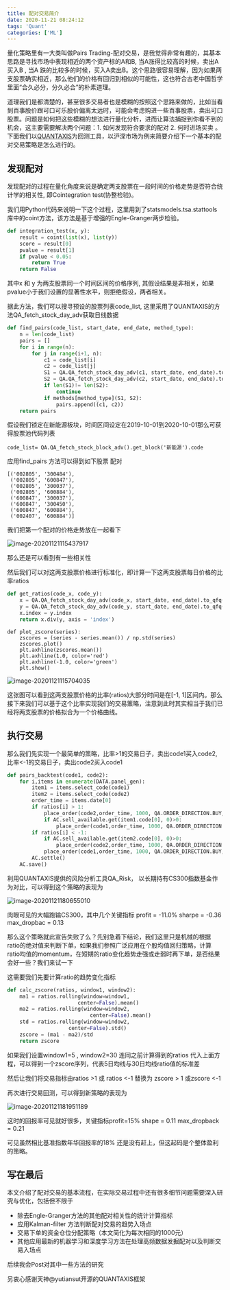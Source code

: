 ```yaml
---
title: 配对交易简介
date: 2020-11-21 08:24:12
tags: 'Quant'
categories: ['ML']
---
```


量化策略里有一大类叫做Pairs Trading-配对交易，是我觉得非常有趣的，其基本思路是寻找市场中表现相近的两个资产标的A和B, 当A涨得比较高的时候，卖出A买入B , 当A 跌的比较多的时候，买入A卖出B。这个思路很容易理解，因为如果两支股票确实相近，那么他们的价格有回归到相似的可能性，这也符合古老中国哲学里面“合久必分，分久必合”的朴素道理。

道理我们是都清楚的，甚至很多交易者也是模糊的按照这个思路来做的，比如当看到百事股价跟可口可乐股价偏离太远时，可能会考虑购进一些百事股票，卖出可口股票。问题是如何把这些模糊的想法进行量化分析，进而让算法捕捉到你看不到的机会，这主要需要解决两个问题：1. 如何发现符合要求的配对 2. 何时进场买卖 。 下面我们以[QUANTAXIS](https://github.com/QUANTAXIS/QUANTAXIS)为回测工具，以沪深市场为例来简要介绍下一个基本的配对交易策略是怎么进行的。

## 发现配对

发现配对的过程在量化角度来说是确定两支股票在一段时间的价格走势是否符合统计学的相关性, 即Cointegration test(协整检验)。

我们用Python代码来说明一下这个过程，这里用到了statsmodels.tsa.stattools 库中的coint方法，该方法是基于增强的Engle-Granger两步检验。

```python
def integration_test(x, y):
    result = coint(list(x), list(y))
    score = result[0]
    pvalue = result[1]
    if pvalue < 0.05:
        return True
    return False
```

其中x 和 y 为两支股票同一个时间区间的价格序列, 其假设结果是非相关，如果pvalue小于我们设置的显著性水平，则拒绝假设，两者相关。

据此方法，我们可以搜寻预设的股票列表code_list, 这里采用了QUANTAXIS的方法QA_fetch_stock_day_adv获取日线数据

```Python
def find_pairs(code_list, start_date, end_date, method_type):
    n = len(code_list)
    pairs = []
    for i in range(n):
        for j in range(i+1, n):
            c1 = code_list[i]
            c2 = code_list[j]
            S1 = QA.QA_fetch_stock_day_adv(c1, start_date, end_date).to_qfq().close
            S2 = QA.QA_fetch_stock_day_adv(c2, start_date, end_date).to_qfq().close
            if len(S1)!= len(S2):
                continue
            if methods[method_type](S1, S2):
                pairs.append((c1, c2))
    return pairs
```

假设我们锁定在新能源板块，时间区间设定在2019-10-01到2020-10-01那么可获得股票池代码列表

`code_list= QA.QA_fetch_stock_block_adv().get_block('新能源').code`

应用find_pairs 方法可以得到如下股票 配对

```
[('002805', '300484'),
 ('002805', '600847'),
 ('002805', '300037'),
 ('002805', '600884'),
 ('600847', '300037'),
 ('600847', '300450'),
 ('600847', '600884'),
 ('002407', '600884')]
```

我们把第一个配对的价格走势放在一起看下

![image-20201121115437917](https://user-images.githubusercontent.com/1400357/99885088-6a622e80-2c2a-11eb-969a-4d65b3bc9d95.png)

那么还是可以看到有一些相关性

然后我们可以对这两支股票价格进行标准化，即计算一下这两支股票每日价格的比率ratios

```Python
def get_ratios(code_x, code_y):
    x = QA.QA_fetch_stock_day_adv(code_x, start_date, end_date).to_qfq().close
    y = QA.QA_fetch_stock_day_adv(code_y, start_date, end_date).to_qfq().close
    x.index = y.index
    return x.div(y, axis = 'index')
```

```
def plot_zscore(series):  
    zscores = (series - series.mean()) / np.std(series)
    zscores.plot()
    plt.axhline(zscores.mean())
    plt.axhline(1.0, color='red')
    plt.axhline(-1.0, color='green')
    plt.show()
```

![image-20201121115704035](https://user-images.githubusercontent.com/1400357/99885090-6afac500-2c2a-11eb-85ae-cfb44d034249.png)

这张图可以看到这两支股票价格的比率(ratios)大部分时间是在[-1, 1]区间内。那么接下来我们可以基于这个比率实现我们的交易策略，注意到此时其实相当于我们已经将两支股票的价格拟合为一个价格曲线。

## 执行交易

那么我们先实现一个最简单的策略，比率>1的交易日子，卖出code1买入code2, 比率<-1的交易日子，卖出code2买入code1

```Python
def pairs_backtest(code1, code2):
    for i,items in enumerate(DATA.panel_gen):
        item1 = items.select_code(code1)
        item2 = items.select_code(code2)
        order_time = items.date[0]   
        if ratios[i] > 1:             
            place_order(code2,order_time, 1000, QA.ORDER_DIRECTION.BUY,item2)
            if AC.sell_available.get(item1.code[0], 0)>0:
                place_order(code1,order_time, 1000, QA.ORDER_DIRECTION.SELL,item1)   
        if ratios[i] < -1:
            if AC.sell_available.get(item2.code[0], 0)>0:
                place_order(code2,order_time, 1000, QA.ORDER_DIRECTION.SELL,item2)
            place_order(code1,order_time, 1000, QA.ORDER_DIRECTION.BUY,item1)     
        AC.settle()
    AC.save()
```

利用QUANTAXIS提供的风险分析工具QA_Risk， 以长期持有CS300指数基金作为对比，可以得到这个策略的表现为

![image-20201121180655010](https://user-images.githubusercontent.com/1400357/99885091-6b935b80-2c2a-11eb-9a6d-8587dfb186a0.png)

肉眼可见的大幅跑输CS300，其中几个关键指标 profit = -11.0%  sharpe = -0.36  max_dropbac = 0.13  

那么这个策略就此宣告失败了么？先别急着下结论，我们这里只是机械的根据ratio的绝对值来判断下单，如果我们参照广泛应用在个股均值回归策略，计算ratio均值的momentum，在短期的ratio变化趋势走强或走弱时再下单，是否结果会好一些？我们来试一下

这需要我们先要计算ratio的趋势变化指标

```python
def calc_zscore(ratios, window1, window2):
    ma1 = ratios.rolling(window=window1,
                       center=False).mean()
    ma2 = ratios.rolling(window=window2,
                           center=False).mean()
    std = ratios.rolling(window=window2,
                    center=False).std()
    zscore = (ma1 - ma2)/std
    return zscore
```

如果我们设置window1=5 , window2=30 连同之前计算得到的ratios 代入上面方程，可以得到一个zscore序列，代表5日均线与30日均线ratio值的标准差

然后让我们将交易指标由ratios >1 或 ratios <-1 替换为 zscore > 1 或zscore <-1

再次进行交易回测，可以得到新策略的表现为

![image-20201121181951189](https://user-images.githubusercontent.com/1400357/99885092-6c2bf200-2c2a-11eb-84d5-63ae3484d822.png)

这时的回报率可见就好很多，关键指标profit=15% shape = 0.11 max_dropback = 0.21

可见虽然相比基准指数年华回报率的18% 还是没有赶上，但这起码是个整体盈利的策略。

## 写在最后

本文介绍了配对交易的基本流程，在实际交易过程中还有很多细节问题需要深入研究与优化，包括但不限于

* 除去Engle-Granger方法的其他配对相关性的统计计算指标
* 应用Kalman-filter 方法判断配对交易的趋势入场点
* 交易下单的资金仓位分配策略（本文简化为每次相同的1000元）
* 其他应用最新的机器学习和深度学习方法在处理高频数据发掘配对以及判断交易入场点

后续我会Post对其中一些方法的研究

另衷心感谢天神@yutiansut开源的QUANTAXIS框架